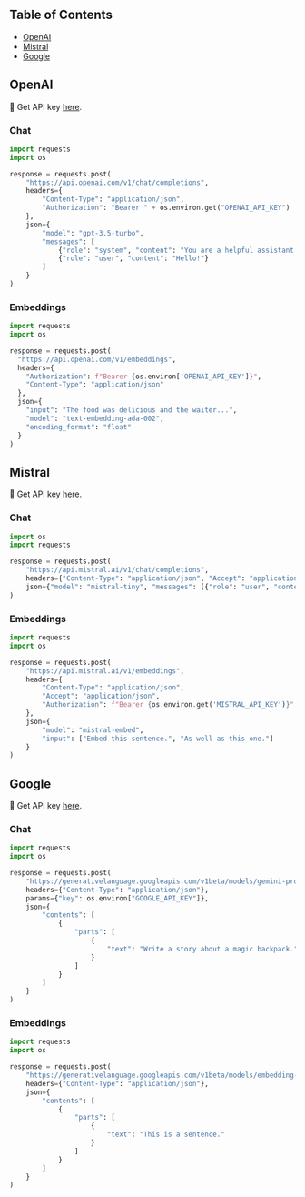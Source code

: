 ## Table of Contents

- [OpenAI](#openai)
- [Mistral](#mistral)
- [Google](#google)

## OpenAI

🔑 Get API key [here](https://platform.openai.com/account/api-keys).

### Chat
```python
import requests
import os

response = requests.post(
    "https://api.openai.com/v1/chat/completions",
    headers={
        "Content-Type": "application/json",
        "Authorization": "Bearer " + os.environ.get("OPENAI_API_KEY")
    },
    json={
        "model": "gpt-3.5-turbo",
        "messages": [
            {"role": "system", "content": "You are a helpful assistant."},
            {"role": "user", "content": "Hello!"}
        ]
    }
)
```

### Embeddings
```python
import requests
import os

response = requests.post(
  "https://api.openai.com/v1/embeddings",
  headers={
    "Authorization": f"Bearer {os.environ['OPENAI_API_KEY']}",
    "Content-Type": "application/json"
  },
  json={
    "input": "The food was delicious and the waiter...",
    "model": "text-embedding-ada-002",
    "encoding_format": "float"
  }
)
```

## Mistral

🔑 Get API key [here](https://console.mistral.ai/users/api-keys/).

### Chat
```python
import os
import requests

response = requests.post(
    "https://api.mistral.ai/v1/chat/completions",
    headers={"Content-Type": "application/json", "Accept": "application/json", "Authorization": f"Bearer {os.environ['MISTRAL_API_KEY']}"},
    json={"model": "mistral-tiny", "messages": [{"role": "user", "content": "Who is the most renowned French painter?"}]}
)
```

### Embeddings
```python
import requests
import os

response = requests.post(
    "https://api.mistral.ai/v1/embeddings",
    headers={
        "Content-Type": "application/json",
        "Accept": "application/json",
        "Authorization": f"Bearer {os.environ.get('MISTRAL_API_KEY')}"
    },
    json={
        "model": "mistral-embed",
        "input": ["Embed this sentence.", "As well as this one."]
    }
)
```

## Google

🔑 Get API key [here](https://makersuite.google.com/app/apikey).

### Chat
```python
import requests
import os

response = requests.post(
    "https://generativelanguage.googleapis.com/v1beta/models/gemini-pro:generateContent",
    headers={"Content-Type": "application/json"},
    params={"key": os.environ["GOOGLE_API_KEY"]},
    json={
        "contents": [
            {
                "parts": [
                    {
                        "text": "Write a story about a magic backpack."
                    }
                ]
            }
        ]
    }
)
```

### Embeddings
```python
import requests
import os

response = requests.post(
    "https://generativelanguage.googleapis.com/v1beta/models/embedding-001:generateContent?key=" + os.environ.get("GOOGLE_API_KEY"),
    headers={"Content-Type": "application/json"},
    json={
        "contents": [
            {
                "parts": [
                    {
                        "text": "This is a sentence."
                    }
                ]
            }
        ]
    }
)
```
